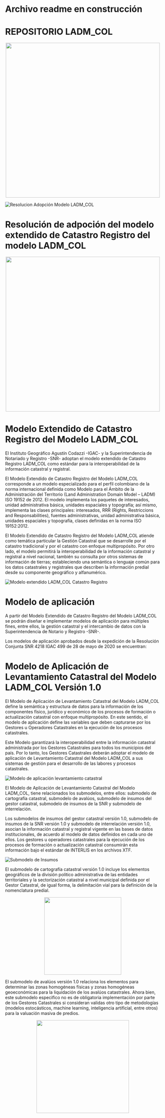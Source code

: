 # Archivo readme en construcción

# REPOSITORIO LADM_COL 

<p align="center">  <img src="https://raw.githubusercontent.com/SwissTierrasColombia/LADM_COL/master/docs/media/resources/1_Logo%20Modelo%20LADM-COL.png" width="500"/> </p>


![Resolucion Adopción Modelo LADM_COL](https://raw.githubusercontent.com/SwissTierrasColombia/LADM_COL/master/docs/media/resources/2_Resolucion%20adopci%C3%B3n.png)

# Resolución de adpoción del modelo extendido de Catastro Registro del modelo LADM_COL

<p align="center">  <img src="https://raw.githubusercontent.com/SwissTierrasColombia/LADM_COL/master/docs/media/resources/3_Resoluci%C3%B3n%20conjunta.png" width="500"/> </p>


# Modelo Extendido de Catastro Registro del Modelo LADM_COL

El Instituto Geográfico Agustín Codazzi -IGAC- y la Superintendencia de Notariado y Registro -SNR- adoptan el modelo extendido de Catastro  Registro LADM_COL como estándar para la interoperabilidad de la información catastral y registral.

El Modelo Extendido de Catastro Registro del Modelo LADM_COL corresponde a un modelo especializado para el perfil colombiano de la norma internacional definida como Modelo para el Ámbito de la Administración del Territorio (Land Administration Domain Model – LADM) ISO 19152 de 2012.  El modelo implementa los paquetes de interesados, unidad administrativa básica, unidades espaciales y topografía; así mismo, implementa las clases principales: interesados, RRR (Rights, Restriccions and Responsabilities), fuentes administrativas, unidad administrativa básica, unidades espaciales y topografía, clases definidas en la norma ISO 19152:2012.


El Modelo Extendido de Catastro Registro del Modelo LADM_COL atiende como temática particular la Gestión Catastral que se desarrolle por el catastro tradicional y por el catastro con enfoque multipropósito.  Por otro lado, el modelo permitirá la interoperabilidad de la información catastral y registral a nivel nacional, también su consulta por otros sistemas de información de tierras; estableciendo una semántica o lenguaje común para los datos catastrales y registrales que describen la información predial desde su componente geográfico y alfanumérico.


![Modelo extendido LADM_COL Catastro Registro](https://raw.githubusercontent.com/SwissTierrasColombia/LADM_COL/master/Catastro_Multiproposito/1_Metamodelo_Extendido/1_Catastro_Registro/Modelo_Extendido_LADMCOL_Cat_Reg_V3_0.png)

# Modelo de aplicación

A partir del Modelo Extendido de Catastro Registro del Modelo LADM_COL se podrán diseñar e implementar modelos de aplicación para múltiples fines, entre ellos, la gestión catastral y el intercambio de datos con la Superintendencia de Notario y Registro -SNR-. 

Los modelos de aplicación aprobados desde la expedición de la Resolución Conjunta SNR 4218 IGAC 499 de 28 de mayo de 2020 se encuentran:

# Modelo de Aplicación de Levantamiento Catastral del Modelo LADM_COL Versión 1.0

El Modelo de Aplicación de Levantamiento Catastral del Modelo LADM_COL define la semántica y estructura de datos para la información de los componentes físico, jurídico y económico de los procesos de formación o actualización catastral con enfoque multipropósito.  En este sentido, el modelo de aplicación define las variables que deben capturarse por los Gestores u Operadores Catastrales en la ejecución de los procesos catastrales.

Este Modelo garantizará la interoperabilidad entre la información catastral administrada por los Gestores Catastrales para todos los municipios del país.  Por lo tanto, los Gestores Catastrales deberán adoptar el modelo de aplicación de Levantamiento Catastral del Modelo LADM_COL a sus sistemas de gestión para el desarrollo de las labores y procesos catastrales.

![Modelo de aplicación levantamiento catastral](https://raw.githubusercontent.com/SwissTierrasColombia/LADM_COL/master/Catastro_Multiproposito/2_Aplicacion/1_Levantamiento_Catastral/Modelo_Aplicacion_LADMCOL_Lev_Cat_V1_0.png)

El Modelo de Aplicación de Levantamiento Catastral del Modelo LADM_COL, tiene relacionados los submodelos, entre ellos: submodelo de cartografía catastral, submodelo de avalúos, submodelo de insumos del gestor catastral, submodelo de insumos de la SNR y submodelo de interrelación.

Los submodelos de insumos del gestor catastral versión 1.0, submodelo de insumos de la SNR versión 1.0 y submodelo de interrelación versión 1.0, asocian la información catastral y registral vigente en las bases de datos institucionales, de acuerdo al modelo de datos definidos en cada uno de ellos. Los gestores u operadores catastrales para la ejecución de los procesos de formación o actualización catastral consumirán esta información bajo el estándar de INTERLIS en los archivos XTF.

![Submodelo de Insumos](https://raw.githubusercontent.com/SwissTierrasColombia/LADM_COL/master/docs/media/resources/6_Submodelo_Insumos.png)

El submodelo de cartografía catastral versión 1.0 incluye los elementos geográficos de la división político administrativa de las entidades territoriales y la sectorización catastral a nivel municipal definida por el Gestor Catastral, de igual forma, la delimitación vial para la definición de la nomenclatura predial.

<p align="center">  <img src="https://raw.githubusercontent.com/SwissTierrasColombia/LADM_COL/master/docs/media/resources/7_Submodelo_cartografica_catastral.png" width="250"/> </p>

El submodelo de avalúos versión 1.0 relaciona los elementos para determinar las zonas homogéneas físicas y zonas homogéneas geoeconómicas para la liquidación de los avalúos catastrales.  Ahora bien, este submodelo especifico no es de obligatoria implementación por parte de los Gestores Catastrales si consideran validas otro tipo de metodologías (modelos estocásticos, machine learning, inteligencia artificial, entre otros) para la valuación masiva de predios. 

<p align="center">  <img src="https://raw.githubusercontent.com/SwissTierrasColombia/LADM_COL/master/docs/media/resources/8_Submodelo_Avaluos.png" width="300"/> </p>
